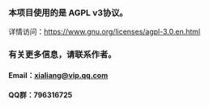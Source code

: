 ### 本项目使用的是 AGPL v3协议。

详情访问：https://www.gnu.org/licenses/agpl-3.0.en.html

### 有关更多信息，请联系作者。 

#### Email：xialiang@vip.qq.com
#### QQ群：796316725